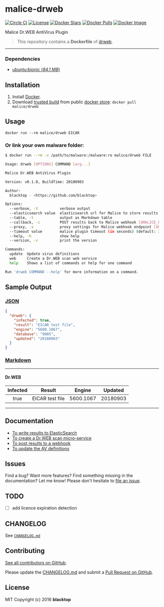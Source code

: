 # malice-drweb

[![Circle CI](https://circleci.com/gh/malice-plugins/drweb.png?style=shield)](https://circleci.com/gh/malice-plugins/drweb) [![License](http://img.shields.io/:license-mit-blue.svg)](http://doge.mit-license.org) [![Docker Stars](https://img.shields.io/docker/stars/malice/drweb.svg)](https://store.docker.com/community/images/malice/drweb) [![Docker Pulls](https://img.shields.io/docker/pulls/malice/drweb.svg)](https://store.docker.com/community/images/malice/drweb) [![Docker Image](https://img.shields.io/badge/docker%20image-433MB-blue.svg)](https://store.docker.com/community/images/malice/drweb)

Malice Dr.WEB AntiVirus Plugin

> This repository contains a **Dockerfile** of [drweb](https://www.drweb.com/).

---

### Dependencies

- [ubuntu:bionic (_84.1 MB_\)](https://hub.docker.com/_/ubuntu/)

## Installation

1. Install [Docker](https://www.docker.com/).
2. Download [trusted build](https://store.docker.com/community/images/malice/drweb) from public [docker store](https://store.docker.com): `docker pull malice/drweb`

## Usage

```
docker run --rm malice/drweb EICAR
```

### Or link your own malware folder:

```bash
$ docker run --rm -v /path/to/malware:/malware:ro malice/drweb FILE

Usage: drweb [OPTIONS] COMMAND [arg...]

Malice Dr.WEB AntiVirus Plugin

Version: v0.1.0, BuildTime: 20180903

Author:
  blacktop - <https://github.com/blacktop>

Options:
  --verbose, -V          verbose output
  --elasticsearch value  elasticsearch url for Malice to store results [$MALICE_ELASTICSEARCH_URL]
  --table, -t            output as Markdown table
  --callback, -c         POST results back to Malice webhook [$MALICE_ENDPOINT]
  --proxy, -x            proxy settings for Malice webhook endpoint [$MALICE_PROXY]
  --timeout value        malice plugin timeout (in seconds) (default: 120) [$MALICE_TIMEOUT]
  --help, -h             show help
  --version, -v          print the version

Commands:
  update  Update virus definitions
  web     Create a Dr.WEB scan web service
  help    Shows a list of commands or help for one command

Run 'drweb COMMAND --help' for more information on a command.
```

## Sample Output

### [JSON](https://github.com/malice-plugins/drweb/blob/master/docs/results.json)

```json
{
  "drweb": {
    "infected": true,
    "result": "EICAR test file",
    "engine": "5600.1067",
    "database": "9005",
    "updated": "20180903"
  }
}
```

### [Markdown](https://github.com/malice-plugins/drweb/blob/master/docs/SAMPLE.md)

---

#### Dr.WEB

| Infected |     Result      |  Engine   | Updated  |
| :------: | :-------------: | :-------: | :------: |
|   true   | EICAR test file | 5600.1067 | 20180903 |

---

## Documentation

- [To write results to ElasticSearch](https://github.com/malice-plugins/drweb/blob/master/docs/elasticsearch.md)
- [To create a Dr.WEB scan micro-service](https://github.com/malice-plugins/drweb/blob/master/docs/web.md)
- [To post results to a webhook](https://github.com/malice-plugins/drweb/blob/master/docs/callback.md)
- [To update the AV definitions](https://github.com/malice-plugins/drweb/blob/master/docs/update.md)

## Issues

Find a bug? Want more features? Find something missing in the documentation? Let me know! Please don't hesitate to [file an issue](https://github.com/malice-plugins/drweb/issues/new).

## TODO

- [ ] add licence expiration detection

## CHANGELOG

See [`CHANGELOG.md`](https://github.com/malice-plugins/drweb/blob/master/CHANGELOG.md)

## Contributing

[See all contributors on GitHub](https://github.com/malice-plugins/drweb/graphs/contributors).

Please update the [CHANGELOG.md](https://github.com/malice-plugins/drweb/blob/master/CHANGELOG.md) and submit a [Pull Request on GitHub](https://help.github.com/articles/using-pull-requests/).

## License

MIT Copyright (c) 2016 **blacktop**
